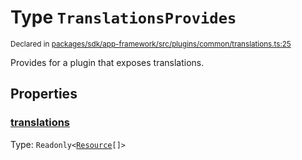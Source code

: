 # Type `TranslationsProvides`
<sub>Declared in [packages/sdk/app-framework/src/plugins/common/translations.ts:25](https://github.com/dxos/dxos/blob/ee0bfefcb/packages/sdk/app-framework/src/plugins/common/translations.ts#L25)</sub>


Provides for a plugin that exposes translations.

## Properties
### [translations](https://github.com/dxos/dxos/blob/ee0bfefcb/packages/sdk/app-framework/src/plugins/common/translations.ts#L26)
Type: <code>Readonly&lt;[Resource](/api/@dxos/app-framework/types/Resource)[]&gt;</code>





